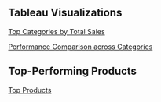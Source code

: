 ## Tableau Visualizations
[Top Categories by Total Sales]([images/top_categories_sales.png](https://github.com/tosin-e/tosin-e/blob/main/Review%20Scores%20across%20Categories.png))

[Performance Comparison across Categories]([images/performance_comparison.png](https://github.com/tosin-e/tosin-e/blob/main/Peformance%20Comparison%20Across%20Total%20Sales.png))

## Top-Performing Products
[Top Products](images/top_performing_products.png)
